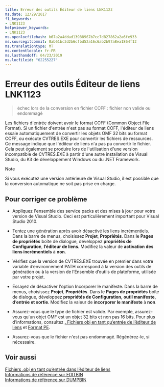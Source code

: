 ```yaml
---
title: Erreur des outils Éditeur de liens LNK1123
ms.date: 12/29/2017
f1_keywords:
- LNK1123
helpviewer_keywords:
- LNK1123
ms.openlocfilehash: b67a2a4ddad13988967b7cc7d827862a2a6fe933
ms.sourcegitcommit: 0ab61bc3d2b6cfbd52a16c6ab2b97a8ea1864f12
ms.translationtype: MT
ms.contentlocale: fr-FR
ms.lasthandoff: 04/23/2019
ms.locfileid: "62255227"
---
```

# <a name="linker-tools-error-lnk1123"></a>Erreur des outils Éditeur de liens LNK1123

> échec lors de la conversion en fichier COFF : fichier non valide ou endommagé

Les fichiers d'entrée doivent avoir le format COFF (Common Object File Format). Si un fichier d'entrée n'est pas au format COFF, l'éditeur de liens essaie automatiquement de convertir les objets OMF 32 bits au format COFF, ou exécute CVTRES.EXE pour convertir les fichiers de ressources. Ce message indique que l'éditeur de liens n'a pas pu convertir le fichier. Cela peut également se produire lors de l'utilisation d'une version incompatible de CVTRES.EXE à partir d'une autre installation de Visual Studio, du Kit de développement Windows ou du .NET Framework.

> [!NOTE]
> Si vous exécutez une version antérieure de Visual Studio, il est possible que la conversion automatique ne soit pas prise en charge.

## <a name="to-fix-the-problem"></a>Pour corriger ce problème

- Appliquez l'ensemble des service packs et des mises à jour pour votre version de Visual Studio. Ceci est particulièrement important pour Visual Studio 2010.

- Tentez une génération après avoir désactivé les liens incrémentiels. Dans la barre de menus, choisissez **Projet**, **Propriétés**. Dans le **Pages de propriétés** boîte de dialogue, développez **propriétés de Configuration**, **l’éditeur de liens**. Modifiez la valeur de **activation des liens incrémentiels** à **non**.

- Vérifiez que la version de CVTRES.EXE trouvée en premier dans votre variable d’environnement PATH correspond à la version des outils de génération ou à la version de l’Ensemble d’outils de plateforme, utilisée par votre projet.

- Essayez de désactiver l'option Incorporer le manifeste. Dans la barre de menus, choisissez **Projet**, **Propriétés**. Dans le **Pages de propriétés** boîte de dialogue, développez **propriétés de Configuration**, **outil manifeste**, **d’entrée et sortie**. Modifiez la valeur de **incorporer le manifeste** à **non**.

- Assurez-vous que le type de fichier est valide. Par exemple, assurez-vous qu'un objet OMF est un objet 32 bits et non pas 16 bits. Pour plus d’informations, consultez [. Fichiers obj en tant qu’entrée de l’éditeur de liens](../../build/reference/dot-obj-files-as-linker-input.md) et [Format PE](/windows/desktop/Debug/pe-format).

- Assurez-vous que le fichier n'est pas endommagé. Régénérez-le, si nécessaire.

## <a name="see-also"></a>Voir aussi

[Fichiers .obj en tant qu’entrée dans l’éditeur de liens](../../build/reference/dot-obj-files-as-linker-input.md)<br/>
[Informations de référence sur EDITBIN](../../build/reference/editbin-reference.md)<br/>
[Informations de référence sur DUMPBIN](../../build/reference/dumpbin-reference.md)

